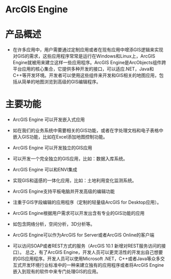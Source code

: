 ArcGIS Engine
=============
# 产品概述

*	在许多应用中，用户需要通过定制应用或者在现有应用中增添GIS逻辑来实现对GIS的需求，这些应用程序常常是运行在Windows和Linux上，ArcGIS Engine就被用来建立这样一些应用程序。ArcGIS Engine是ArcObjects组件跨平台应用的核心集合，它提供多种开发的接口，可以适应.NET，Java和C++等开发环境。开发者可以使用这些组件来开发和GIS相关的地图应用，包括从简单的地图浏览到高级的GIS编辑程序。

# 主要功能

- ArcGIS Engine 可以开发嵌入式应用
*	如在我们的业务系统中需要相关的GIS功能，或者在字处理文档和电子表格中嵌入GIS功能，比如在Excel添加地图控制功能。
- ArcGIS Engine 可以开发独立的GIS应用
*	可以开发一个完全独立的GIS应用，比如：数据入库系统。
- ArcGIS Engine 可以和ENVI集成
*	实现GIS和遥感的一体化应用，比如：土地利用变化监测系统。
- ArcGIS Engine支持平板电脑并开发高级的编辑功能
*	注重于GIS字段编辑的应用程序（定制的轻量级ArcGIS for Desktop应用）。
- ArcGIS Engine根据用户需求可以开发出含有专业的GIS功能的应用
*	如包含网络分析，空间分析，3D分析等。
- ArcGIS Engine可以作为ArcGIS for Server或者ArcGIS Online的客户端
*	可以访问SOAP或者REST方式的服务（ArcGIS 10.1 新增对REST服务访问的接口）。
总之，有了ArcGIS Engine，开发人员可以更灵活性的开发出自己想要的GIS应用程序。开发人员可以使用Microsoft .NET，C++或者Java等众多交互式开发环境行业标准中的一种来建立独有的应用程序或者将ArcGIS Engine嵌入到现有的软件中来专门处理GIS的应用。